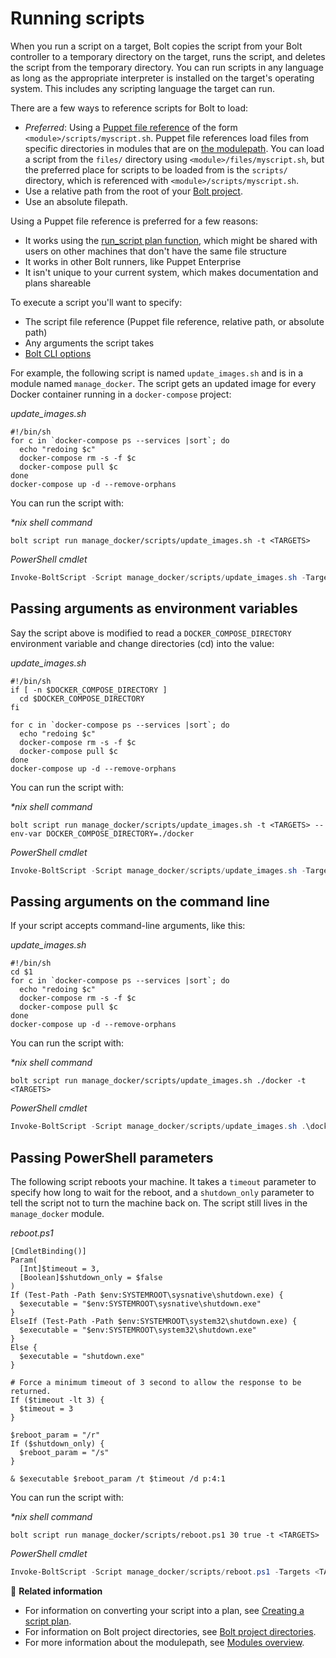 # Running scripts

When you run a script on a target, Bolt copies the script from your Bolt controller to a temporary
directory on the target, runs the script, and deletes the script from the temporary directory.
You can run scripts in any language as long as the appropriate interpreter is installed on the
target's operating system. This includes any scripting language the target can run.

There are a few ways to reference scripts for Bolt to load:
- _Preferred_: Using a [Puppet file
  reference](https://puppet.com/docs/puppet/latest/types/file.html#file-attribute-source) of the
  form `<module>/scripts/myscript.sh`. Puppet file references load files from specific directories in
  modules that are on [the modulepath](modules.md#modulepath). You can load a script from the
  `files/` directory using `<module>/files/myscript.sh`, but the preferred place for scripts to be
  loaded from is the `scripts/` directory, which is referenced with `<module>/scripts/myscript.sh`.
- Use a relative path from the root of your [Bolt project](projects.md).
- Use an absolute filepath.

Using a Puppet file reference is preferred for a few reasons:
- It works using the [run_script plan function](./plan_functions.md#run_script), which might be shared
  with users on other machines that don't have the same file structure
- It works in other Bolt runners, like Puppet Enterprise
- It isn't unique to your current system, which makes documentation and plans shareable

To execute a script you'll want to specify:
- The script file reference (Puppet file reference, relative path, or absolute path)
- Any arguments the script takes
- [Bolt CLI options](bolt_command_reference.md#script-run) 

For example, the following script is named `update_images.sh` and is in a module named
`manage_docker`. The script gets an updated image for every Docker container running in a
`docker-compose` project:

_update\_images.sh_
```
#!/bin/sh
for c in `docker-compose ps --services |sort`; do
  echo "redoing $c"
  docker-compose rm -s -f $c
  docker-compose pull $c
done
docker-compose up -d --remove-orphans
```

You can run the script with:

_\*nix shell command_
```shell
bolt script run manage_docker/scripts/update_images.sh -t <TARGETS>
```

_PowerShell cmdlet_
```powershell
Invoke-BoltScript -Script manage_docker/scripts/update_images.sh -Targets <TARGETS>
```

## Passing arguments as environment variables

Say the script above is modified to read a `DOCKER_COMPOSE_DIRECTORY` environment variable and
change directories (cd) into the value:

_update\_images.sh_
```
#!/bin/sh
if [ -n $DOCKER_COMPOSE_DIRECTORY ]
  cd $DOCKER_COMPOSE_DIRECTORY
fi

for c in `docker-compose ps --services |sort`; do
  echo "redoing $c"
  docker-compose rm -s -f $c
  docker-compose pull $c
done
docker-compose up -d --remove-orphans
```

You can run the script with:

_\*nix shell command_
```shell
bolt script run manage_docker/scripts/update_images.sh -t <TARGETS> --env-var DOCKER_COMPOSE_DIRECTORY=./docker
```

_PowerShell cmdlet_
```powershell
Invoke-BoltScript -Script manage_docker/scripts/update_images.sh -Targets <TARGETS> -EnvVar DOCKER_COMPOSE_DIRECTORY=.\docker
```

## Passing arguments on the command line

If your script accepts command-line arguments, like this:

_update\_images.sh_
```
#!/bin/sh
cd $1
for c in `docker-compose ps --services |sort`; do
  echo "redoing $c"
  docker-compose rm -s -f $c
  docker-compose pull $c
done
docker-compose up -d --remove-orphans
```

You can run the script with:

_\*nix shell command_
```shell
bolt script run manage_docker/scripts/update_images.sh ./docker -t <TARGETS>
```

_PowerShell cmdlet_
```powershell
Invoke-BoltScript -Script manage_docker/scripts/update_images.sh .\docker -Targets <TARGETS>
```

## Passing PowerShell parameters

The following script reboots your machine. It takes a `timeout` parameter to specify how
long to wait for the reboot, and a `shutdown_only` parameter to tell the script not to turn the
machine back on. The script still lives in the `manage_docker` module.

_reboot.ps1_
```
[CmdletBinding()]
Param(
  [Int]$timeout = 3,
  [Boolean]$shutdown_only = $false
)
If (Test-Path -Path $env:SYSTEMROOT\sysnative\shutdown.exe) {
  $executable = "$env:SYSTEMROOT\sysnative\shutdown.exe"
}
ElseIf (Test-Path -Path $env:SYSTEMROOT\system32\shutdown.exe) {
  $executable = "$env:SYSTEMROOT\system32\shutdown.exe"
}
Else {
  $executable = "shutdown.exe"
}

# Force a minimum timeout of 3 second to allow the response to be returned.
If ($timeout -lt 3) {
  $timeout = 3
}

$reboot_param = "/r"
If ($shutdown_only) {
  $reboot_param = "/s"
}

& $executable $reboot_param /t $timeout /d p:4:1
```

You can run the script with:

_\*nix shell command_
```shell
bolt script run manage_docker/scripts/reboot.ps1 30 true -t <TARGETS>
```

_PowerShell cmdlet_
```powershell
Invoke-BoltScript -Script manage_docker/scripts/reboot.ps1 -Targets <TARGETS> -Arguments 30,$true
```

📖 **Related information**

- For information on converting your script into a plan, see [Creating a script
  plan](creating_a_script_plan.md).
- For information on Bolt project directories, see [Bolt project
  directories](projects.md).
- For more information about the modulepath, see [Modules
  overview](modules.md#modulepath).   
